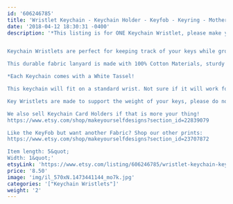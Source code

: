 ```yaml
---
id: '606246785'
title: 'Wristlet Keychain - Keychain Holder - Keyfob - Keyring - Mothers Day Gift - Bridesmaid Gift - Gift for Mom - Coworker Gift- Best Friend Gift'
date: '2018-04-12 18:30:31 -0400'
description: '*This listing is for ONE Keychain Wristlet, please make your fabric selections before purchase*


Keychain Wristlets are perfect for keeping track of your keys while grocery shopping, going to the gym, or running errands. Available in super fun and cute fabrics- they also make an awesome gift for teachers, coworkers, neighbors and friends!!

This durable fabric lanyard is made with 100% Cotton Materials, sturdy interfacing, and silver hardware. Pattern of the fabric will vary with each Key Fob- no two are identical.

*Each Keychain comes with a White Tassel!

This keychain will fit on a standard wrist. Not sure if it will work for you? Our Key Wristlets are made with a 12&quot; long piece of fabric, folded in half to create the look.

Key Wristlets are made to support the weight of your keys, please do not use this as a support for a purse or anything heavier than the average keychain.

We also sell Keychain Card Holders if that is more your thing! 
https://www.etsy.com/shop/makeyourselfdesigns?section_id=22839079

Like the KeyFob but want another Fabric? Shop our other prints:
https://www.etsy.com/shop/makeyourselfdesigns?section_id=23707872

Item length: 5&quot;
Width: 1&quot;'
etsyLink: 'https://www.etsy.com/listing/606246785/wristlet-keychain-keychain-holder-keyfob?utm_source=synctostaticsite&utm_medium=api&utm_campaign=api'
price: '8.50'
image: 'img/il_570xN.1473441144_mo7k.jpg'
categories: '["Keychain Wristlets"]'
weight: '2'
---
```

